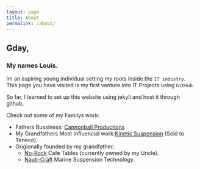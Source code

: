 ```yaml
---
layout: page
title: About
permalink: /about/
---
```

## Gday, 
### My names Louis.  

Im an aspiring young individual setting my roots inside the `IT industry`.  
This page you have visited is my first venture into IT Projects using `GitHub`.

So far, I learned to set up this website using jekyll and host it through github,  
  



Check out some of my Familys work:  

- Fathers Bussiness: [Cannonball Productions][1]  
- My Grandfathers Most Influencial work:[Kinetic Suspension][2] (Sold to Teneco).
- Origionally founded by my grandfather:
	- [No-Rock][3] Cafe Tables (currently owned by my Uncle).
	- [Nauti-Craft][4] Marine Suspension Technology.
	


[1]: http://www.cannonball.com.au/
[2]: https://en.wikipedia.org/wiki/Kinetic_Dynamic_Suspension_System
[3]: https://no-rock.com/
[4]: https://www.nauti-craft.com/